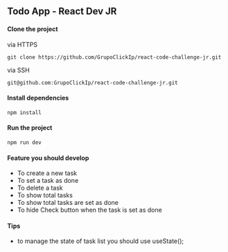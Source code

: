 ## Todo App - React Dev JR

#### Clone the project

via HTTPS
```shell
git clone https://github.com/GrupoClickIp/react-code-challenge-jr.git
```

via SSH
```shell
git@github.com:GrupoClickIp/react-code-challenge-jr.git
```

#### Install dependencies

```shell 
npm install
```

#### Run the project

```shell 
npm run dev
```

#### Feature you should develop

- To create a new task
- To set a task as done
- To delete a task
- To show total tasks
- To show total tasks are set as done
- To hide Check button when the task is set as done

#### Tips

- to manage the state of task list you should use useState();
